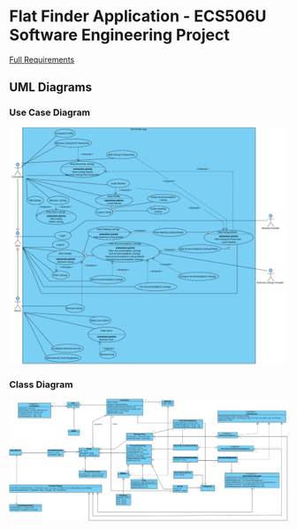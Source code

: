 # Flat Finder Application - ECS506U Software Engineering Project

[Full Requirements](docs/requirements/requirements.md)

## UML Diagrams

### Use Case Diagram

![](docs/requirements/use-case.svg)

### Class Diagram

![](docs/design/class-diagram.svg)
